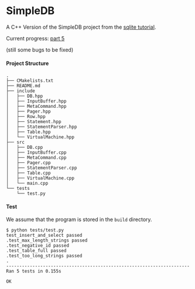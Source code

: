 # SimpleDB

A C++ Version of the SimpleDB project from the [sqlite tutorial](https://cstack.github.io/db_tutorial/).

Current progress: [part 5](https://cstack.github.io/db_tutorial/part_5.html)

(still some bugs to be fixed)

#### Project Structure

```
.
├── CMakelists.txt
├── README.md
├── include
│   ├── DB.hpp
│   ├── InputBuffer.hpp
│   ├── MetaCommand.hpp
│   ├── Pager.hpp
│   ├── Row.hpp
│   ├── Statement.hpp
│   ├── StatementParser.hpp
│   ├── Table.hpp
│   └── VirtualMachine.hpp
├── src
│   ├── DB.cpp
│   ├── InputBuffer.cpp
│   ├── MetaCommand.cpp
│   ├── Pager.cpp
│   ├── StatementParser.cpp
│   ├── Table.cpp
│   ├── VirtualMachine.cpp
│   └── main.cpp
└── tests
    └── test.py
```


#### Test

We assume that the program is stored in the `build` directory.

```
$ python tests/test.py
test_insert_and_select passed
.test_max_length_strings passed
.test_negative_id passed
.test_table_full passed
.test_too_long_strings passed
.
----------------------------------------------------------------------
Ran 5 tests in 0.155s

OK
```

